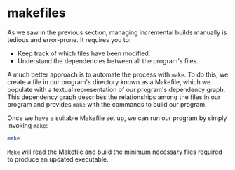 # makefiles

As we saw in the previous section, managing incremental builds manually is tedious and error-prone. It requires you to:

* Keep track of which files have been modified.
* Understand the dependencies between all the program's files.

A much better approach is to automate the process with `make`. To do this, we create a file in our program's directory known as a Makefile, which we populate with a textual representation of our program's dependency graph. This dependency graph describes the relationships among the files in our program and provides `make` with the commands to build our program.&#x20;

Once we have a suitable Makefile set up, we can run our program by simply invoking `make`:

```bash
make
```

`Make` will read the Makefile and build the minimum necessary files required to produce an updated executable.
